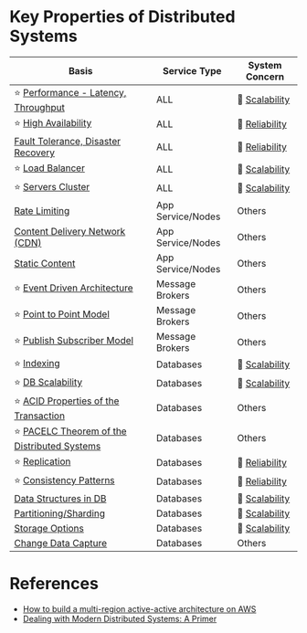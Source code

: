 
# Key Properties of Distributed Systems

| Basis                                                                                                     | Service Type      | System Concern                                            |
|-----------------------------------------------------------------------------------------------------------|-------------------|-----------------------------------------------------------|
| :star: [Performance - Latency, Throughput](7_PropertiesDistributedSystem/Scalability/LatencyThroughput.md)           | ALL               | :rocket: [Scalability](7_PropertiesDistributedSystem/Scalability)    |
| :star: [High Availability](7_PropertiesDistributedSystem/Reliability/HighAvailability.md)                            | ALL               | :handshake: [Reliability](7_PropertiesDistributedSystem/Reliability) |
| [Fault Tolerance, Disaster Recovery](7_PropertiesDistributedSystem/Reliability/FaultTolerance.md)                    | ALL               | :handshake: [Reliability](7_PropertiesDistributedSystem/Reliability) |
| :star: [Load Balancer](7_PropertiesDistributedSystem/Scalability/LoadBalancer.md)                                    | ALL               | :rocket: [Scalability](7_PropertiesDistributedSystem/Scalability)    |
| :star: [Servers Cluster](7_PropertiesDistributedSystem/Scalability/ServersCluster.md)                                | ALL               | :rocket: [Scalability](7_PropertiesDistributedSystem/Scalability)    |
| [Rate Limiting](0_HLDUseCasesProblems/RateLimiterAPI/Readme.md)                                           | App Service/Nodes | Others                                                    |
| [Content Delivery Network (CDN)](7_PropertiesDistributedSystem/CDNs/CDNs.md)                                         | App Service/Nodes | Others                                                    |
| [Static Content](7_PropertiesDistributedSystem/CDNs/StaticContent.md)                                                | App Service/Nodes | Others                                                    |
| :star: [Event Driven Architecture](5_MessageBrokers/EventDrivenArchitecture.md)                           | Message Brokers   | Others                                                    |
| :star: [Point to Point Model](5_MessageBrokers/Glossaries/PointToPointModel.md)                           | Message Brokers   | Others                                                    |
| :star: [Publish Subscriber Model](5_MessageBrokers/Glossaries/PubSubModel.md)                             | Message Brokers   | Others                                                    |
| :star: [Indexing](3_DatabaseServices/Glossaries/DataStructuresDB/Indexing/Readme.md)                      | Databases         | :rocket: [Scalability](7_PropertiesDistributedSystem/Scalability)    |
| :star: [DB Scalability](3_DatabaseServices/Glossaries/ScalabilityDB.md)                                   | Databases         | :rocket: [Scalability](7_PropertiesDistributedSystem/Scalability)    |
| :star: [ACID Properties of the Transaction](3_DatabaseServices/Glossaries/ACIDTransactions/Readme.md)     | Databases         | Others                                                    |
| :star: [PACELC Theorem of the Distributed Systems](3_DatabaseServices/Glossaries/PACELCTheorem/Readme.md) | Databases         | Others                                                    |
| :star: [Replication](3_DatabaseServices/Glossaries/Consistency&Replication/Replication.md)                | Databases         | :handshake: [Reliability](7_PropertiesDistributedSystem/Reliability) |
| :star: [Consistency Patterns](3_DatabaseServices/Glossaries/Consistency&Replication/Readme.md)            | Databases         | :handshake: [Reliability](7_PropertiesDistributedSystem/Reliability) |
| [Data Structures in DB](3_DatabaseServices/Glossaries/DataStructuresDB/Readme.md)                         | Databases         | :rocket: [Scalability](7_PropertiesDistributedSystem/Scalability)    |
| [Partitioning/Sharding](3_DatabaseServices/Glossaries/PartitioningSharding/Readme.md)                     | Databases         | :rocket: [Scalability](7_PropertiesDistributedSystem/Scalability)    |
| [Storage Options](11_FileStorageServicesHDFS/StorageOptions.md)                                           | Databases         | :rocket: [Scalability](7_PropertiesDistributedSystem/Scalability)    |
| [Change Data Capture](3_DatabaseServices/Glossaries/ChangeDataCapture.md)                                 | Databases         | Others                                                    |

# References
- [How to build a multi-region active-active architecture on AWS](https://acloudguru.com/blog/engineering/why-and-how-do-we-build-a-multi-region-active-active-architecture)
- [Dealing with Modern Distributed Systems: A Primer](https://thinkingoutcloud.org/2021/01/19/dealing-with-modern-distributed-systems-a-primer/)



